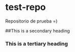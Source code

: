 test-repo
=========

Repositorio de prueba =)

##This is a secondary heading

### This is a tertiary heading

